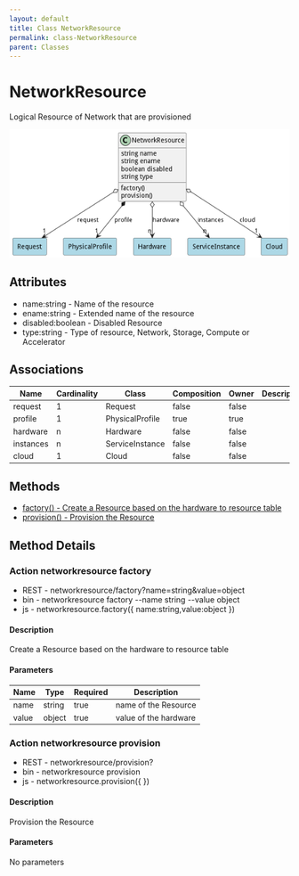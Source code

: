 ```yaml
---
layout: default
title: Class NetworkResource
permalink: class-NetworkResource
parent: Classes
---
```


# NetworkResource

Logical Resource of Network that are provisioned

![Logical Diagram](./logical.png)

## Attributes

* name:string - Name of the resource
* ename:string - Extended name of the resource
* disabled:boolean - Disabled Resource
* type:string - Type of resource, Network, Storage, Compute or Accelerator


## Associations

| Name | Cardinality | Class | Composition | Owner | Description |
| --- | --- | --- | --- | --- | --- |
| request | 1 | Request | false | false |  |
| profile | 1 | PhysicalProfile | true | true |  |
| hardware | n | Hardware | false | false |  |
| instances | n | ServiceInstance | false | false |  |
| cloud | 1 | Cloud | false | false |  |







## Methods
* [factory() - Create a Resource based on the hardware to resource table](#action-factory)
* [provision() - Provision the Resource](#action-provision)


<h2>Method Details</h2>
    
### Action networkresource factory



* REST - networkresource/factory?name=string&amp;value=object
* bin - networkresource factory --name string --value object
* js - networkresource.factory({ name:string,value:object })

#### Description
Create a Resource based on the hardware to resource table

#### Parameters

| Name | Type | Required | Description |
|---|---|---|---|
| name | string |true | name of the Resource |
| value | object |true | value of the hardware |




### Action networkresource provision



* REST - networkresource/provision?
* bin - networkresource provision 
* js - networkresource.provision({  })

#### Description
Provision the Resource

#### Parameters

No parameters





